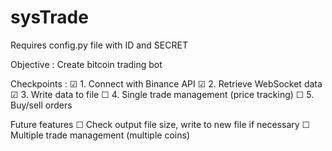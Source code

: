 # sysTrade

Requires config.py file with ID and SECRET

Objective : Create bitcoin trading bot

Checkpoints : 
&#9745; 1. Connect with Binance API
&#9745; 2. Retrieve WebSocket data
&#9745; 3. Write data to file
&#9744; 4. Single trade management (price tracking)
&#9744; 5. Buy/sell orders


Future features
&#9744; Check output file size, write to new file if necessary
&#9744; Multiple trade management (multiple coins)

